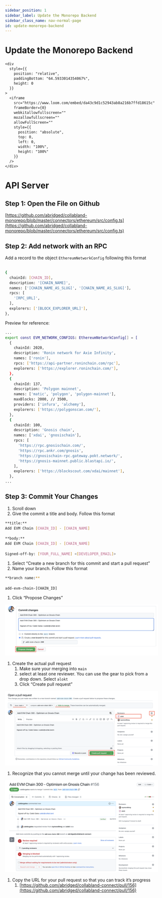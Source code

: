 ```yaml
---
sidebar_position: 1
sidebar_label: Update the Monorepo Backend
sidebar_class_name: nav-normal-page
id: update-monorepo-backend
---
```


# Update the Monorepo Backend

```mdx-code-block
<div
  style={{
    position: "relative",
    paddingBottom: "64.5933014354067%",
    height: 0
  }}
>
  <iframe
    src="https://www.loom.com/embed/da43c9d1c52943ab8a216b7ffd18615c"
    frameBorder={0}
    webkitallowfullscreen=""
    mozallowfullscreen=""
    allowFullScreen=""
    style={{
      position: "absolute",
      top: 0,
      left: 0,
      width: "100%",
      height: "100%"
    }}
  />
</div>
```

# API Server

## Step 1: Open the File on Github

[https://github.com/abridged/collabland-monorepo/blob/master/connectors/ethereum/src/config.ts](https://github.com/abridged/collabland-monorepo/blob/master/connectors/ethereum/src/config.ts) 

## Step 2: Add network with an RPC

Add a record to the object `EthereumNetworkConfig` following this format

```bash

{
  chainId: [CHAIN_ID],
  description: '[CHAIN_NAME]',
  names: ['[CHAIN_NAME_AS_SLUG]', '[CHAIN_NAME_AS_SLUG]'],
  rpcs: [
    '[RPC_URL]',
  ],
  explorers: ['[BLOCK_EXPLORER_URL]'],
},
```

Preview for reference:

```bash
...
export const EVM_NETWORK_CONFIGS: EthereumNetworkConfig[] = [
  {
    chainId: 2020,
    description: 'Ronin network for Axie Infinity',
    names: ['ronin'],
    rpcs: ['https://api-partner.roninchain.com/rpc'],
    explorers: ['https://explorer.roninchain.com/'],
  },
  {
    chainId: 137,
    description: 'Polygon mainnet',
    names: ['matic', 'polygon', 'polygon-mainnet'],
    maxBlocks: 2000, // 3500,
    providers: ['infura', 'alchemy'],
    explorers: ['https://polygonscan.com/'],
  },
  {
    chainId: 100,
    description: 'Gnosis chain',
    names: ['xdai', 'gnosischain'],
    rpcs: [
      'https://rpc.gnosischain.com/',
      'https://rpc.ankr.com/gnosis',
      'https://gnosischain-rpc.gateway.pokt.network/',
      'https://gnosis-mainnet.public.blastapi.io/',
    ],
    explorers: ['https://blockscout.com/xdai/mainnet'],
  },
...
```

## Step 3: Commit Your Changes

1. Scroll down
2. Give the commit a title and body.  Follow this format

```bash
**title:**
Add EVM Chain [CHAIN_ID] - [CHAIN_NAME]

**body:**
Add EVM Chain [CHAIN_ID] - [CHAIN_NAME]

Signed-off-by: [YOUR_FULL_NAME] <[DEVELOPER_EMAIL]>
```

1. Select “Create a new branch for this commit and start a pull request”
2. Name your branch. Follow this format

```bash
**branch name:**

add-evm-chain-[CHAIN_ID]
```

1. Click “Propose Changes”

![Propose Changes](./imgs/img1.png)

1. Create the actual pull request
    1. Make sure your merging into `main`
    2. select at least one reviewer.  You can use the gear to pick from a drop down.  Select `alokt`
    3. Click “Create pull request”

![Create PR](./imgs/img2.png)

1. Recognize that you cannot merge until your change has been reviewed.

![Review is required](./imgs/img3.png)

1. Copy the URL for your pull request so that you can track it’s progress
    1. [https://github.com/abridged/collabland-connect/pull/156](https://github.com/abridged/collabland-connect/pull/156)
